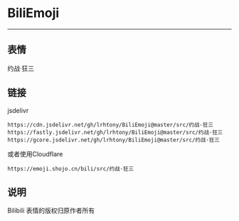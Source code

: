 # BiliEmoji
---
## 表情
约战·狂三
## 链接
jsdelivr
```
https://cdn.jsdelivr.net/gh/lrhtony/BiliEmoji@master/src/约战·狂三
https://fastly.jsdelivr.net/gh/lrhtony/BiliEmoji@master/src/约战·狂三
https://gcore.jsdelivr.net/gh/lrhtony/BiliEmoji@master/src/约战·狂三
```
或者使用Cloudflare
```
https://emoji.shojo.cn/bili/src/约战·狂三
```
## 说明
Bilibili 表情的版权归原作者所有
